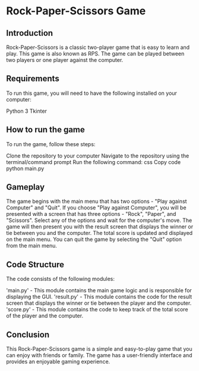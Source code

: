 # Rock-Paper-Scissors Game

## Introduction
Rock-Paper-Scissors is a classic two-player game that is easy to learn and play. This game is also known as RPS. The game can be played between two players or one player against the computer.

## Requirements
To run this game, you will need to have the following installed on your computer:

Python 3
Tkinter 

## How to run the game
To run the game, follow these steps:

Clone the repository to your computer
Navigate to the repository using the terminal/command prompt
Run the following command:
css
Copy code
python main.py

## Gameplay
The game begins with the main menu that has two options - "Play against Computer" and "Quit".
If you choose "Play against Computer", you will be presented with a screen that has three options - "Rock", "Paper", and "Scissors".
Select any of the options and wait for the computer's move.
The game will then present you with the result screen that displays the winner or tie between you and the computer.
The total score is updated and displayed on the main menu.
You can quit the game by selecting the "Quit" option from the main menu.

## Code Structure
The code consists of the following modules:

'main.py' - This module contains the main game logic and is responsible for displaying the GUI.
'result.py' - This module contains the code for the result screen that displays the winner or tie between the player and the computer.
'score.py' - This module contains the code to keep track of the total score of the player and the computer.

## Conclusion
This Rock-Paper-Scissors game is a simple and easy-to-play game that you can enjoy with friends or family. The game has a user-friendly interface and provides an enjoyable gaming experience.
